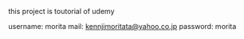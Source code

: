this project is toutorial of udemy

username: morita
mail: kennjimoritata@yahoo.co.jp
password: morita
